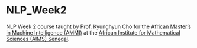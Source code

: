 # NLP_Week2

NLP Week 2 course taught by Prof. Kyunghyun Cho for the  [African Master’s in Machine Intelligence (AMMI)](https://aimsammi.org/) at the [ African Institute for Mathematical Sciences (AIMS) Senegal](https://aims-senegal.org/).
